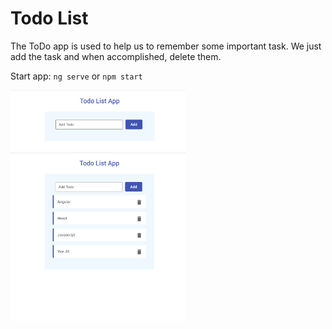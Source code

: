 # Todo List
The ToDo app is used to help us to remember some important task. We just add the task and when accomplished, delete them. 

Start app: `ng serve` or `npm start`

<a href="src/assets/img/list1.png"><img src="src/assets/img/list1.png" width="280" ></a>
<a href="src/assets/img/list2.png"><img src="src/assets/img/list2.png" width="280" ></a>
